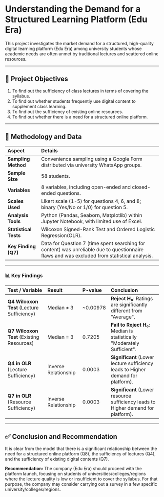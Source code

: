 # Understanding the Demand for a Structured Learning Platform (Edu Era)

This project investigates the market demand for a structured, high-quality digital learning platform (Edu Era) among university students whose academic needs are often unmet by traditional lectures and scattered online resources.

---

## 🎯 Project Objectives

1.  To find out the sufficiency of class lectures in terms of covering the syllabus.
2.  To find out whether students frequently use digital content to supplement class learning.
3.  To find out the sufficiency of existing online resources.
4.  To find out whether there is a need for a structured online platform.

---

## 🧪 Methodology and Data

| Aspect | Details |
| :--- | :--- |
| **Sampling Method** | Convenience sampling using a Google Form distributed via university WhatsApp groups. |
| **Sample Size** | 58 students. |
| **Variables** | 8 variables, including open-ended and closed-ended questions. |
| **Scales Used** | Likert scale (1-5) for questions 4, 6, and 8; binary (Yes/No or 1/0) for question 5. |
| **Analysis Tools** | Python (Pandas, Seaborn, Matplotlib) within Jupyter Notebook, with limited use of Excel. |
| **Statistical Tests** | Wilcoxon Signed-Rank Test and Ordered Logistic Regression(OLR). |
| **Key Finding (Q7)** | Data for Question 7 (time spent searching for content) was unreliable due to questionnaire flaws and was excluded from statistical analysis. |

---

### 📊 Key Findings

| Test / Variable | Result | P-value | Conclusion |
| :--- | :--- | :--- | :--- |
| **Q4 Wilcoxon Test** (Lecture Sufficiency) | Median ≠ 3 | ~0.00978 | **Reject H₀**: Ratings are significantly different from "Average". |
| **Q7 Wilcoxon Test** (Existing Resources) | Median = 3 | 0.7205 | **Fail to Reject H₀**: Median is statistically "Moderately Sufficient". |
| **Q4 in OLR** (Lecture Sufficiency) | Inverse Relationship | 0.0003 | **Significant** (Lower lecture sufficiency leads to Higher demand for platform). |
| **Q7 in OLR** (Resource Sufficiency) | Inverse Relationship | 0.0003 | **Significant** (Lower resource sufficiency leads to Higher demand for platform). |

---

## ✅ Conclusion and Recommendation

It is clear from the model that there is a significant relationship between the need for a structured online platform ($\text{Q8}$), the sufficiency of lectures ($\text{Q4}$), and the sufficiency of existing digital contents ($\text{Q7}$).

**Recommendation:** The company (Edu Era) should proceed with the platform launch, focusing on students of universities/colleges/regions where the lecture quality is low or insufficient to cover the syllabus. For that purpose, the company may consider carrying out a survey in a few specific university/colleges/regions.
